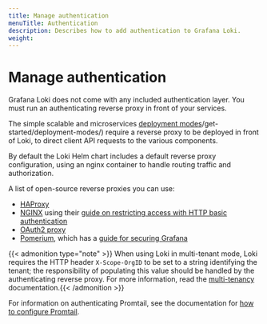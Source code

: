 ```yaml
---
title: Manage authentication
menuTitle: Authentication
description: Describes how to add authentication to Grafana Loki.
weight: 
---
```

# Manage authentication

Grafana Loki does not come with any included authentication layer. You must run an authenticating reverse proxy in front of your services.

The simple scalable and microservices [deployment modes](https://grafana.com/docs/loki/latest<LOKI_VERSION)/get-started/deployment-modes/) require a reverse proxy to be deployed in front of Loki, to direct client API requests to the various components.

By default the Loki Helm chart includes a default reverse proxy configuration, using an nginx container to handle routing traffic and authorization.

A list of open-source reverse proxies you can use:

- [HAProxy](https://docs.haproxy.org/ )
- [NGINX](https://docs.nginx.com/nginx/) using their [guide on restricting access with HTTP basic authentication](https://docs.nginx.com/nginx/admin-guide/security-controls/configuring-http-basic-authentication/)
- [OAuth2 proxy](https://oauth2-proxy.github.io/oauth2-proxy/)
- [Pomerium](https://www.pomerium.com/docs), which has a [guide for securing Grafana](https://www.pomerium.com/docs/guides/grafana)

{{< admonition type="note" >}}
When using Loki in multi-tenant mode, Loki requires the HTTP header
`X-Scope-OrgID` to be set to a string identifying the tenant; the responsibility
of populating this value should be handled by the authenticating reverse proxy.
For more information, read the [multi-tenancy](https://grafana.com/docs/loki/<LOKI_VERSION>/operations/multi-tenancy/) documentation.{{< /admonition >}}

For information on authenticating Promtail, see the documentation for [how to
configure Promtail](https://grafana.com/docs/loki/<LOKI_VERSION>/send-data/promtail/configuration/).
